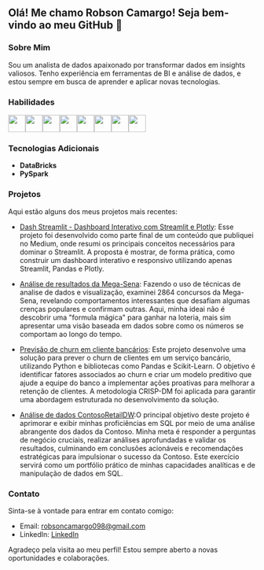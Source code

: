## Olá! Me chamo Robson Camargo! Seja bem-vindo ao meu GitHub 👋

### Sobre Mim
Sou um analista de dados apaixonado por transformar dados em insights valiosos. Tenho experiência em ferramentas de BI e análise de dados, e estou sempre em busca de aprender e aplicar novas tecnologias.

### Habilidades
<div style="display: flex; align-items: center;">
  <img src="https://cdn.jsdelivr.net/gh/devicons/devicon@latest/icons/python/python-original.svg" width="35" height="35" />
  <img src="https://cdn.jsdelivr.net/gh/devicons/devicon@latest/icons/azuresqldatabase/azuresqldatabase-original.svg" width="35" height="35" />          
  <img src="https://github.com/microsoft/PowerBI-Icons/blob/main/SVG/Power-BI.svg" width="35" height="35" />
  <img src="https://github.com/microsoft/PowerBI-Icons/blob/main/SVG/Power-Apps-Colored.svg" width="35" height="35" />
  <img src="https://github.com/microsoft/PowerBI-Icons/blob/main/SVG/Power-Query-Colored.svg" width="35" height="35" />
  <img src="https://github.com/microsoft/PowerBI-Icons/blob/main/SVG/Power-Automate-Colored.svg" width="35" height="35" />
  <img src="https://cdn.jsdelivr.net/gh/devicons/devicon@latest/icons/apacheairflow/apacheairflow-original.svg" width="35" height="35" />        
  <img src="https://cdn.jsdelivr.net/gh/devicons/devicon@latest/icons/git/git-original.svg"  width="35" height="35"/>             
</div>

### Tecnologias Adicionais
- **DataBricks**
- **PySpark**

### Projetos
Aqui estão alguns dos meus projetos mais recentes:

- [Dash Streamlit - Dashboard Interativo com Streamlit e Plotly](https://github.com/Camargo098/dash-streamlit?tab=readme-ov-file): Esse projeto foi desenvolvido como parte final de um conteúdo que publiquei no Medium, onde resumi os principais conceitos necessários para dominar o Streamlit. A proposta é mostrar, de forma prática, como construir um dashboard interativo e responsivo utilizando apenas Streamlit, Pandas e Plotly.

- [Análise de resultados da Mega-Sena](https://github.com/Camargo098/analise-mega-sena/blob/main/notebooks/analise_mega-sena.ipynb): Fazendo o uso de técnicas de analise de dados e visualização, examinei 2864 concursos da Mega-Sena, revelando comportamentos interessantes que desafiam algumas crenças populares e confirmam outras. Aqui, minha ideai não é descobrir uma "formula mágica" para ganhar na loteria, mais sim apresentar uma visão baseada em dados sobre como os números se comportam ao longo do tempo.

- [Previsão de churn em cliente bancários](https://github.com/Camargo098/customer-churn-analysis/tree/main): Este projeto desenvolve uma solução para prever o churn de clientes em um serviço bancário, utilizando Python e bibliotecas como Pandas e Scikit-Learn. O objetivo é identificar fatores associados ao churn e criar um modelo preditivo que ajude a equipe do banco a implementar ações proativas para melhorar a retenção de clientes. A metodologia CRISP-DM foi aplicada para garantir uma abordagem estruturada no desenvolvimento da solução.
- [Análise de dados ContosoRetailDW](https://github.com/Camargo098/contoso-sql/blob/main/contososql.ipynb):O principal objetivo deste projeto é aprimorar e exibir minhas proficiências em SQL por meio de uma análise abrangente dos dados da Contoso. Minha meta é responder a perguntas de negócio cruciais, realizar análises aprofundadas e validar os resultados, culminando em conclusões acionáveis e recomendações estratégicas para impulsionar o sucesso da Contoso. Este exercício servirá como um portfólio prático de minhas capacidades analíticas e de manipulação de dados em SQL.

### Contato
Sinta-se à vontade para entrar em contato comigo:
- Email: robsoncamargo098@gmail.com
- LinkedIn: [LinkedIn](https://www.linkedin.com/in/rcamargo98/)

Agradeço pela visita ao meu perfil! Estou sempre aberto a novas oportunidades e colaborações.
